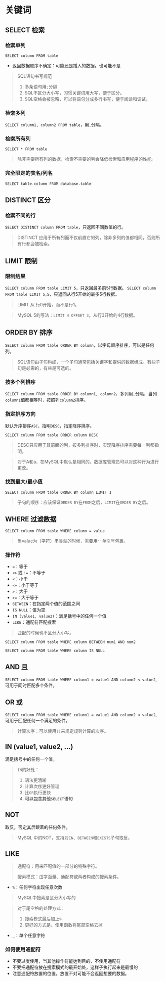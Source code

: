 # 关键词

## SELECT 检索

### 检索单列
`SELECT column FROM table`

- 返回数据顺序不确定：可能还是插入的数据，也可能不是

> SQL语句书写规范
> 1. 多条语句用`;`分隔
> 2. SQL不区分大小写，习惯关键词用大写，便于区分。
> 3. SQL空格会被忽略，可以将语句分成多行书写，便于阅读和调试。

### 检索多列
`SELECT column1, column2 FROM table`，用`,`分隔。

### 检索所有列
`SELECT * FROM table`

> 除非需要所有列的数据，检索不需要的列会降低检索和应用程序的性能。

### 完全限定的表名/列名
`SELECT table.column FROM database.table`

## DISTINCT 区分
### 检索不同的行
`SELECT DISTINCT column FROM table`，只返回不同数值的行。

> DISTINCT 应用于所有列而不仅前置它的列，除非多列的值都相同，否则所有行都会被检索。

## LIMIT 限制
### 限制结果
`SELECT column FROM table LIMIT 5`，只返回最多前5行数据。
`SELECT column FROM table LIMIT 5,5`，只返回从行5开始的最多5行数据。

> LIMIT 从 行0开始，而不是行1。

> MySQL 5的写法：`LIMIT 4 OFFSET 3`，从行3开始的4行数据。

## ORDER BY 排序
`SELECT column FROM table ORDER BY column`，以字母顺序排序，可以是任何列。

> SQL语句由子句构成，一个子句通常包括关键字和提供的数据组成。有些子句是必需的，有些是可选的。

### 按多个列排序
`SELECT column FROM table ORDER BY column1, column2`，多列用`,`分隔，当列`column1`值都相等时，按照列`column2`排序。

### 指定排序方向

默认升序排序`ASC`，指明`DESC`，指定降序排序。

`SELECT column FROM table ORDER column DESC`

> DESC只应用于其前面的列，按多列排序时，实现降序排序需要每一列都指明。

> 对于A和a，在MySQL中默认是相同的。数据库管理员可以对这种行为进行更改。

### 找到最大/最小值

`SELECT column FROM table ORDER BY column LIMIT 1`

> 子句的顺序：应该保证`ORDER BY`在`FROM`之后，`LIMIT`在`ORDER BY`之后。

## WHERE 过滤数据

`SELECT column FROM table WHERE column = value`

> 当value为（字符）串类型的时候，需要用`''`单引号包裹。

### 操作符
- `=`：等于
- `<>` 或 `!=`：不等于
- `<`：小于
- `<=`：小于等于
- `>`：大于
- `>=`：大于等于
- `BETWEEN`：在指定两个值的范围之间
- `IS NULL`：值为空
- `IN (value1, value2)`：满足括号中的任何一个值
- `LIKE`：通配符匹配搜索

> 匹配的时候也不区分大小写。

`SELECT column FROM table WHERE column BETWEEN num1 AND num2`

`SELECT column FROM table WHERE column IS NULL`

## AND 且
`SELECT column FROM table WHERE column1 = value1 AND column2 < value2`,可用于同时匹配多个条件。

## OR 或

`SELECT column FROM table WHERE column1 = value1 AND column2 < value2`,可用于匹配任何一个满足的条件。

> 计算次序：可以使用`()`来规定规则计算的次序。

## IN (value1, value2, ...)

满足括号中的任何一个值。

> `IN`的好处：
> 1. 语法更清晰
> 2. 计算次序更好管理
> 3. 比`OR`执行更快
> 4. **可以包含其他`SELECT`语句**

## NOT

取反，否定其后跟着的任何条件。

> MySQL 中的NOT，支持对`IN`、`BETWEEN`和`EXISTS`子句取反。

## LIKE 

> 通配符：用来匹配值的一部分的特殊字符。
> 
> 搜索模式：由字面量、通配符或两者构成的搜索条件。

- `%`：任何字符出现任意次数

> MySQL中搜索是区分大小写的

> 对于尾空格的处理方式：
> 1. 搜索模式最后加上`%`
> 2. 更好的方式是，使用函数将尾部空格去掉
- `_`：单个任意字符

### 如何使用通配符
- 不要过度使用，当其他操作符能达到目的，不使用通配符
- 不要把通配符放在搜索模式的最开始处，这样子执行起来是最慢的
- 注意通配符放置的位置，放置不对可能不会返回想要的数据。

